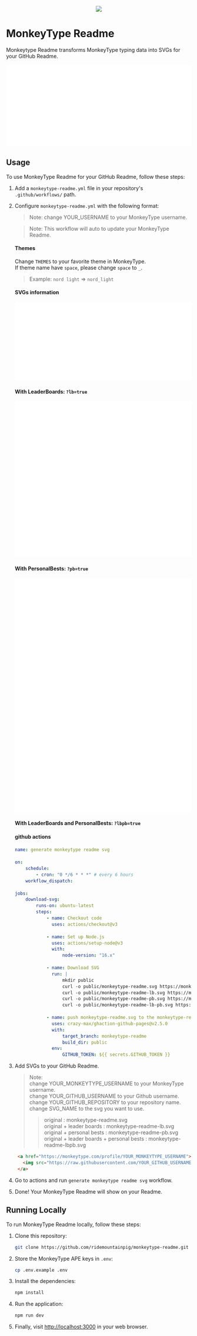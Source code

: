 <p align="center">
  <img src="https://github.com/ridemountainpig/monkeytype-readme/assets/92412722/dc9b0754-9974-44c1-97c5-1b739049b9e9" style="width:550px;"/>
</p>

# MonkeyType Readme

Monkeytype Readme transforms MonkeyType typing data into SVGs for your GitHub Readme.

  <a href="https://monkeytype.com/profile/miodec">
   <img src="https://raw.githubusercontent.com/ridemountainpig/monkeytype-readme/monkeytype-readme/monkeytype-readme-Miodec.svg" alt="My Monkeytype profile" />
  </a>
  
## Usage

To use MonkeyType Readme for your GitHub Readme, follow these steps:

1. Add a `monkeytype-readme.yml` file in your repository's `.github/workflows/` path.
2. Configure `monkeytype-readme.yml` with the following format:

    > Note: change YOUR_USERNAME to your MonkeyType username.

    > Note: This workflow will auto to update your MonkeyType Readme.

    #### Themes

    Change `THEMES` to your favorite theme in MonkeyType.<br/>
    If theme name have `space`, please change `space` to `_`.<br/>

    > Example: `nord light` => `nord_light`

    #### SVGs information

    <a href="https://monkeytype.com/profile/rocket">
      <img src="https://raw.githubusercontent.com/ridemountainpig/monkeytype-readme/monkeytype-readme/monkeytype-readme.svg" alt="My Monkeytype profile" />
    </a>

    #### With LeaderBoards: `?lb=true`

    <a href="https://monkeytype.com/profile/rocket">
      <img src="https://raw.githubusercontent.com/ridemountainpig/monkeytype-readme/monkeytype-readme/monkeytype-readme-lb.svg" alt="My Monkeytype profile" />
    </a>

    #### With PersonalBests: `?pb=true`

    <a href="https://monkeytype.com/profile/rocket">
      <img src="https://raw.githubusercontent.com/ridemountainpig/monkeytype-readme/monkeytype-readme/monkeytype-readme-pb.svg" alt="My Monkeytype profile" />
    </a>

    #### With LeaderBoards and PersonalBests: `?lbpb=true`

    #### github actions

    ```yml
    name: generate monkeytype readme svg

    on:
        schedule:
            - cron: "0 */6 * * *" # every 6 hours
        workflow_dispatch:

    jobs:
        download-svg:
            runs-on: ubuntu-latest
            steps:
                - name: Checkout code
                  uses: actions/checkout@v3

                - name: Set up Node.js
                  uses: actions/setup-node@v3
                  with:
                      node-version: "16.x"

                - name: Download SVG
                  run: |
                      mkdir public
                      curl -o public/monkeytype-readme.svg https://monkeytype-readme.zeabur.app/generate-svg/YOUR_USERNAME/THEMES
                      curl -o public/monkeytype-readme-lb.svg https://monkeytype-readme.zeabur.app/generate-svg/YOUR_USERNAME/THEMES?lb=true
                      curl -o public/monkeytype-readme-pb.svg https://monkeytype-readme.zeabur.app/generate-svg/YOUR_USERNAME/THEMES?pb=true
                      curl -o public/monkeytype-readme-lb-pb.svg https://monkeytype-readme.zeabur.app/generate-svg/YOUR_USERNAME/THEMES?lbpb=true

                - name: push monkeytype-readme.svg to the monkeytype-readme branch
                  uses: crazy-max/ghaction-github-pages@v2.5.0
                  with:
                      target_branch: monkeytype-readme
                      build_dir: public
                  env:
                      GITHUB_TOKEN: ${{ secrets.GITHUB_TOKEN }}
    ```

3. Add SVGs to your GitHub Readme.

    > Note: </br>
    > change YOUR_MONKEYTYPE_USERNAME to your MonkeyType username.</br>
    > change YOUR_GITHUB_USERNAME to your Github username.</br>
    > change YOUR_GITHUB_REPOSITORY to your repository name.</br>
    > change SVG_NAME to the svg you want to use.</br>
    >
    > > original : monkeytype-readme.svg</br>
    > > original + leader boards : monkeytype-readme-lb.svg</br>
    > > original + personal bests : monkeytype-readme-pb.svg</br>
    > > original + leader boards + personal bests : monkeytype-readme-lbpb.svg

    ```md
     <a href="https://monkeytype.com/profile/YOUR_MONKEYTYPE_USERNAME">
       <img src="https://raw.githubusercontent.com/YOUR_GITHUB_USERNAME/YOUR_GITHUB_REPOSITORY/monkeytype-readme/SVG_NAME" alt="My Monkeytype profile" />
     </a>
    ```

4. Go to actions and run `generate monkeytype readme svg` workflow.

5. Done! Your MonkeyType Readme will show on your Readme.

## Running Locally

To run MonkeyType Readme locally, follow these steps:

1. Clone this repository:

    ```bash
    git clone https://github.com/ridemountainpig/monkeytype-readme.git
    ```

2. Store the MonkeyType APE keys in `.env`:

    ```bash
    cp .env.example .env
    ```

3. Install the dependencies:

    ```bash
    npm install
    ```

4. Run the application:

    ```bash
    npm run dev
    ```

5. Finally, visit [http://localhost:3000](http://localhost:3000/) in your web browser.
